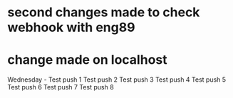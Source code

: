 # second changes made to check webhook with eng89
# change made on localhost 

Wednesday - Test push 1
Test push 2
Test push 3
Test push 4
Test push 5
Test push 6
Test push 7
Test push 8